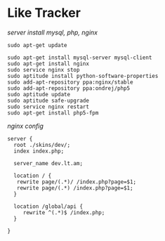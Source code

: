 Like Tracker
============

*server install mysql, php, nginx*

    sudo apt-get update

    sudo apt-get install mysql-server mysql-client
    sudo apt-get install nginx
    sudo service nginx stop
    sudo aptitude install python-software-properties
    sudo add-apt-repository ppa:nginx/stable
    sudo add-apt-repository ppa:ondrej/php5
    sudo aptitude update
    sudo aptitude safe-upgrade
    sudo service nginx restart
    sudo apt-get install php5-fpm


*nginx config*

    server {
      root ./skins/dev/;
      index index.php;

      server_name dev.lt.am;

      location / {
       rewrite page/(.*)/ /index.php?page=$1;
       rewrite page/(.*) /index.php?page=$1;
      }

      location /global/api {
         rewrite ^(.*)$ /index.php;
      }

    }

